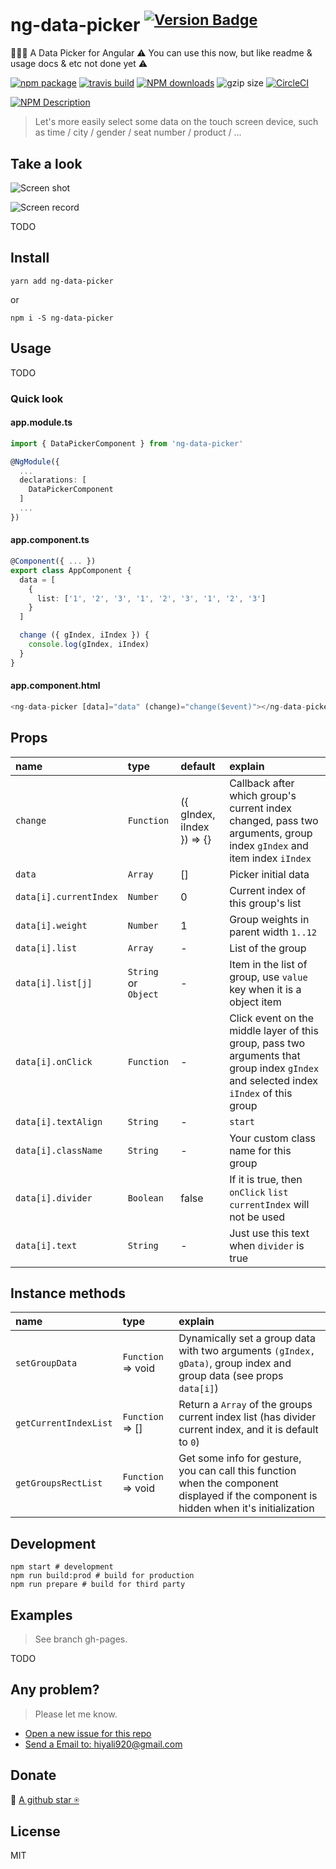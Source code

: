 # ng-data-picker  <sup>[![Version Badge](http://versionbadg.es/hiyali/ng-data-picker.svg)](https://npmjs.com/package/ng-data-picker)</sup>
🏄🏾‍♀️ A Data Picker for Angular
⚠️  You can use this now, but like readme & usage docs & etc not done yet ⚠️

[![npm package](https://img.shields.io/npm/v/ng-data-picker.svg)](https://npmjs.com/package/ng-data-picker)
[![travis build](https://img.shields.io/travis/hiyali/ng-data-picker/master.svg)](https://travis-ci.org/hiyali/ng-data-picker)
[![NPM downloads](http://img.shields.io/npm/dt/ng-data-picker.svg)](https://npmjs.org/package/ng-data-picker)
![gzip size](http://img.badgesize.io/hiyali/ng-data-picker/gh-pages/lib/data-picker.module.js.svg?compression=gzip&label=gzip%20size)
[![CircleCI](https://circleci.com/gh/hiyali/ng-data-picker/tree/master.svg?style=shield)](https://circleci.com/gh/hiyali/ng-data-picker/tree/master)

[![NPM Description](https://nodei.co/npm/ng-data-picker.png?downloads=true&stars=true)](https://npmjs.org/package/ng-data-picker)

> Let's more easily select some data on the touch screen device, such as time / city / gender / seat number / product / ...

## Take a look

![Screen shot](https://raw.githubusercontent.com/hiyali/vue-smooth-picker/gh-pages/assets/smooth-picker-screenshot.png "screenshot")

![Screen record](https://raw.githubusercontent.com/hiyali/vue-smooth-picker/gh-pages/assets/smooth-picker-screen-record.gif "screen record")

TODO

## Install

```shell
yarn add ng-data-picker
```
or
```shell
npm i -S ng-data-picker
```

## Usage

TODO

### Quick look

#### app.module.ts
```typescript
import { DataPickerComponent } from 'ng-data-picker'

@NgModule({
  ...
  declarations: [
    DataPickerComponent
  ]
  ...
})
```

#### app.component.ts
```typescript
@Component({ ... })
export class AppComponent {
  data = [
    {
      list: ['1', '2', '3', '1', '2', '3', '1', '2', '3']
    }
  ]

  change ({ gIndex, iIndex }) {
    console.log(gIndex, iIndex)
  }
}
```

#### app.component.html
```typescript
<ng-data-picker [data]="data" (change)="change($event)"></ng-data-picker>
```

## Props

| name                       | type       |  default      | explain                          |
| :------------------------- | :--------- | :------------ | :------------------------------- |
| `change`                   | `Function` | ({ gIndex, iIndex }) => {} | Callback after which group's current index changed, pass two arguments, group index `gIndex` and item index `iIndex` |
| `data`                     | `Array`    | []            | Picker initial data              |
| `data[i].currentIndex`     | `Number`   | 0             | Current index of this group's list |
| `data[i].weight`           | `Number`   | 1             | Group weights in parent width `1..12` |
| `data[i].list`             | `Array`    | -             | List of the group                |
| `data[i].list[j]`          | `String` or `Object` | -   | Item in the list of group, use `value` key when it is a object item |
| `data[i].onClick`          | `Function` | -             | Click event on the middle layer of this group, pass two arguments that group index `gIndex` and selected index `iIndex` of this group |
| `data[i].textAlign`        | `String`   | -             | `start` | `center` | `end` | `justify` | `left` | `right` | `nowrap` | `wrap` |
| `data[i].className`        | `String`   | -             | Your custom class name for this group |
| `data[i].divider`          | `Boolean`  | false         | If it is true, then `onClick` `list` `currentIndex` will not be used |
| `data[i].text`             | `String`   | -             | Just use this text when `divider` is true |

## Instance methods

| name                       | type       | explain                          |
| :------------------------- | :--------- | :------------------------------- |
| `setGroupData`             | `Function` => void | Dynamically set a group data with two arguments `(gIndex, gData)`, group index and group data (see props `data[i]`) |
| `getCurrentIndexList`      | `Function` => [] | Return a `Array` of the groups current index list (has divider current index, and it is default to `0`) |
| `getGroupsRectList`        | `Function` => void | Get some info for gesture, you can call this function when the component displayed if the component is hidden when it's initialization |

## Development

```shell
npm start # development
npm run build:prod # build for production
npm run prepare # build for third party
```

## Examples

> See branch gh-pages.

TODO

## Any problem?

> Please let me know.
* [Open a new issue for this repo](https://github.com/hiyali/ng-data-picker/issues)
* [Send a Email to: hiyali920@gmail.com](mailto:hiyali920@gmail.com)

## Donate

🌚 [A github star ⍟](https://github.com/hiyali/ng-data-picker)

## License

MIT

